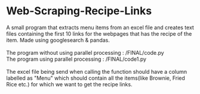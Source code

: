 # Web-Scraping-Recipe-Links
A small program that extracts menu items from an excel file and creates text files containing the first 10 links for the webpages that has the recipe of the item. Made using googlesearch &amp; pandas.
<br />
<br />
The program without using parallel processing : /FINAL/code.py <br />
The program using parallel processing : /FINAL/code1.py
<br />
<br />
The excel file being send when calling the function should have a column labelled as "Menu" which should contain all the items(like Brownie, Fried Rice etc.) for which we want to get the recipe links.
